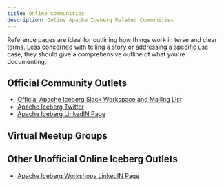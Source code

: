 ```yaml
---
title: Online Communities
description: Online Apache Iceberg Related Communities
---
```


Reference pages are ideal for outlining how things work in terse and clear terms.
Less concerned with telling a story or addressing a specific use case, they should give a comprehensive outline of what you're documenting.

## Official Community Outlets

- [Official Apache Iceberg Slack Workspace and Mailing List](https://iceberg.apache.org/community/)
- [Apache Iceberg Twitter](https://x.com/apacheiceberg?lang=en)
- [Apache Iceberg LinkedIN Page](https://www.linkedin.com/company/apacheiceberg/)

## Virtual Meetup Groups

## Other Unofficial Online Iceberg Outlets
- [Apache Iceberg Workshops LinkedIN Page](https://www.linkedin.com/company/93113913/admin/feed/posts/)